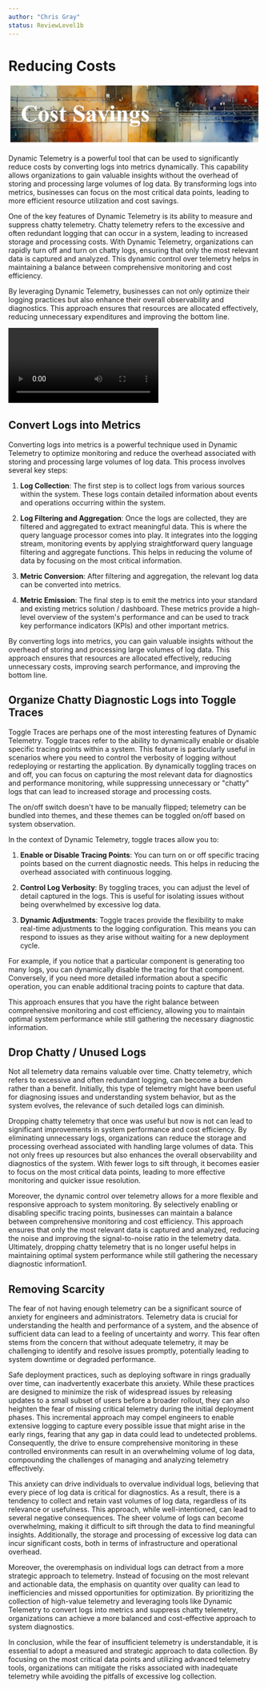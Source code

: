 ```yaml
---
author: "Chris Gray"
status: ReviewLevel1b
---
```


# Reducing Costs

![image](../orig_media/CostSavings.banner.png)

Dynamic Telemetry is a powerful tool that can be used to significantly reduce
costs by converting logs into metrics dynamically. This capability allows
organizations to gain valuable insights without the overhead of storing and
processing large volumes of log data. By transforming logs into metrics,
businesses can focus on the most critical data points, leading to more efficient
resource utilization and cost savings.

One of the key features of Dynamic Telemetry is its ability to measure and
suppress chatty telemetry. Chatty telemetry refers to the excessive and often
redundant logging that can occur in a system, leading to increased storage and
processing costs. With Dynamic Telemetry, organizations can rapidly turn off and
turn on chatty logs, ensuring that only the most relevant data is captured and
analyzed. This dynamic control over telemetry helps in maintaining a balance
between comprehensive monitoring and cost efficiency.

By leveraging Dynamic Telemetry, businesses can not only optimize their logging
practices but also enhance their overall observability and diagnostics. This
approach ensures that resources are allocated effectively, reducing unnecessary
expenditures and improving the bottom line.

![type:video](../orig_media/DynamicTelemetry_CostSavings.mp4)

## Convert Logs into Metrics

Converting logs into metrics is a powerful technique used in Dynamic Telemetry
to optimize monitoring and reduce the overhead associated with storing and
processing large volumes of log data. This process involves several key steps:

1. **Log Collection**: The first step is to collect logs from various sources
   within the system. These logs contain detailed information about events and
   operations occurring within the system.

1. **Log Filtering and Aggregation**: Once the logs are collected, they are
   filtered and aggregated to extract meaningful data. This is where the query
   language processor comes into play. It integrates into the logging stream,
   monitoring events by applying straightforward query language filtering and
   aggregate functions. This helps in reducing the volume of data by focusing on
   the most critical information.

1. **Metric Conversion**: After filtering and aggregation, the relevant log data
   can be converted into metrics.

1. **Metric Emission**: The final step is to emit the metrics into your standard
   and existing metrics solution / dashboard. These metrics provide a high-level
   overview of the system's performance and can be used to track key performance
   indicators (KPIs) and other important metrics.

By converting logs into metrics, you can gain valuable insights without the
overhead of storing and processing large volumes of log data. This approach
ensures that resources are allocated effectively, reducing unnecessary costs,
improving search performance, and improving the bottom line.

## Organize Chatty Diagnostic Logs into Toggle Traces

Toggle Traces are perhaps one of the most interesting features of Dynamic
Telemetry. Toggle traces refer to the ability to dynamically enable or disable
specific tracing points within a system. This feature is particularly useful in
scenarios where you need to control the verbosity of logging without redeploying
or restarting the application. By dynamically toggling traces on and off, you
can focus on capturing the most relevant data for diagnostics and performance
monitoring, while suppressing unnecessary or "chatty" logs that can lead to
increased storage and processing costs.

The on/off switch doesn't have to be manually flipped; telemetry can be bundled
into themes, and these themes can be toggled on/off based on system observation.

In the context of Dynamic Telemetry, toggle traces allow you to:

1. **Enable or Disable Tracing Points**: You can turn on or off specific tracing
   points based on the current diagnostic needs. This helps in reducing the
   overhead associated with continuous logging.

1. **Control Log Verbosity**: By toggling traces, you can adjust the level of
   detail captured in the logs. This is useful for isolating issues without
   being overwhelmed by excessive log data.

1. **Dynamic Adjustments**: Toggle traces provide the flexibility to make
   real-time adjustments to the logging configuration. This means you can
   respond to issues as they arise without waiting for a new deployment cycle.

For example, if you notice that a particular component is generating too many
logs, you can dynamically disable the tracing for that component. Conversely, if
you need more detailed information about a specific operation, you can enable
additional tracing points to capture that data.

This approach ensures that you have the right balance between comprehensive
monitoring and cost efficiency, allowing you to maintain optimal system
performance while still gathering the necessary diagnostic information.

## Drop Chatty / Unused Logs

Not all telemetry data remains valuable over time. Chatty telemetry, which
refers to excessive and often redundant logging, can become a burden rather than
a benefit. Initially, this type of telemetry might have been useful for
diagnosing issues and understanding system behavior, but as the system evolves,
the relevance of such detailed logs can diminish.

Dropping chatty telemetry that once was useful but now is not can lead to
significant improvements in system performance and cost efficiency. By
eliminating unnecessary logs, organizations can reduce the storage and
processing overhead associated with handling large volumes of data. This not
only frees up resources but also enhances the overall observability and
diagnostics of the system. With fewer logs to sift through, it becomes easier to
focus on the most critical data points, leading to more effective monitoring and
quicker issue resolution.

Moreover, the dynamic control over telemetry allows for a more flexible and
responsive approach to system monitoring. By selectively enabling or disabling
specific tracing points, businesses can maintain a balance between comprehensive
monitoring and cost efficiency. This approach ensures that only the most
relevant data is captured and analyzed, reducing the noise and improving the
signal-to-noise ratio in the telemetry data. Ultimately, dropping chatty
telemetry that is no longer useful helps in maintaining optimal system
performance while still gathering the necessary diagnostic information1.

## Removing Scarcity

The fear of not having enough telemetry can be a significant source of anxiety
for engineers and administrators. Telemetry data is crucial for understanding
the health and performance of a system, and the absence of sufficient data can
lead to a feeling of uncertainty and worry. This fear often stems from the
concern that without adequate telemetry, it may be challenging to identify and
resolve issues promptly, potentially leading to system downtime or degraded
performance.

Safe deployment practices, such as deploying software in rings gradually over
time, can inadvertently exacerbate this anxiety. While these practices are
designed to minimize the risk of widespread issues by releasing updates to a
small subset of users before a broader rollout, they can also heighten the fear
of missing critical telemetry during the initial deployment phases. This
incremental approach may compel engineers to enable extensive logging to capture
every possible issue that might arise in the early rings, fearing that any gap
in data could lead to undetected problems. Consequently, the drive to ensure
comprehensive monitoring in these controlled environments can result in an
overwhelming volume of log data, compounding the challenges of managing and
analyzing telemetry effectively.

This anxiety can drive individuals to overvalue individual logs, believing that
every piece of log data is critical for diagnostics. As a result, there is a
tendency to collect and retain vast volumes of log data, regardless of its
relevance or usefulness. This approach, while well-intentioned, can lead to
several negative consequences. The sheer volume of logs can become overwhelming,
making it difficult to sift through the data to find meaningful insights.
Additionally, the storage and processing of excessive log data can incur
significant costs, both in terms of infrastructure and operational overhead.

Moreover, the overemphasis on individual logs can detract from a more strategic
approach to telemetry. Instead of focusing on the most relevant and actionable
data, the emphasis on quantity over quality can lead to inefficiencies and
missed opportunities for optimization. By prioritizing the collection of
high-value telemetry and leveraging tools like Dynamic Telemetry to convert logs
into metrics and suppress chatty telemetry, organizations can achieve a more
balanced and cost-effective approach to system diagnostics.

In conclusion, while the fear of insufficient telemetry is understandable, it is
essential to adopt a measured and strategic approach to data collection. By
focusing on the most critical data points and utilizing advanced telemetry
tools, organizations can mitigate the risks associated with inadequate telemetry
while avoiding the pitfalls of excessive log collection.
